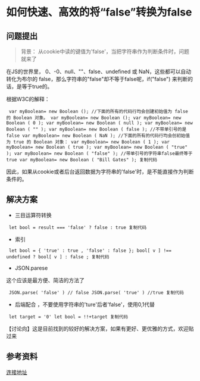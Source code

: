 # 如何快速、高效的将“false”转换为false #

## 问题提出 ##

> 
> 
> 
> 背景： 从cookie中读的键值为'false'，当把字符串作为判断条件时，问题就来了
> 
> 

在JS的世界里， 0、-0、null、""、false、undefined 或 NaN，这些都可以自动转化为布尔的 false，那么字符串的"false"却不等于false呢，if("false") 来判断的话，是等于true的。

根据W3C的解释：

` var myBoolean= new Boolean (); //下面的所有的代码行均会创建初始值为 false 的 Boolean 对象。 var myBoolean= new Boolean (); var myBoolean= new Boolean ( 0 ); var myBoolean= new Boolean ( null ); var myBoolean= new Boolean ( "" ); var myBoolean= new Boolean ( false ); //不带单引号的是false var myBoolean= new Boolean ( NaN ); //下面的所有的代码行均会创初始值为 true 的 Boolean 对象： var myBoolean= new Boolean ( 1 ); var myBoolean= new Boolean ( true ); var myBoolean= new Boolean ( "true" ); var myBoolean= new Boolean ( "false" ); //带单引号的字符串false最终等于true var myBoolean= new Boolean ( "Bill Gates" ); 复制代码`

因此，如果从cookie或者后台返回数据为字符串的'false'时，是不能直接作为判断条件的。

## 解决方案 ##

* 三目运算符转换

` let bool = result === 'false' ? false : true 复制代码`

* 索引

` let bool = { 'true' : true , 'false' : false }; bool[ v ] !== undefined ? bool[ v ] : false ; 复制代码`

* JSON.parese

这个应该是最方便、简洁的方法了

` JSON.parse( 'false' ) // false JSON.parse( 'true' ) //true 复制代码`

* 后端配合 ，不要使用字符串的'ture'后者'false'，使用0,1代替

` let target = '0' let bool = !!+target 复制代码`

【讨论向】这是目前找到的较好的解决方案，如果有更好、更优雅的方式，欢迎贴过来

## 参考资料 ##

[连接地址]( https://link.juejin.im?target=https%3A%2F%2Fsegmentfault.com%2Fq%2F1010000013892022%2Fa-1020000013893195 )